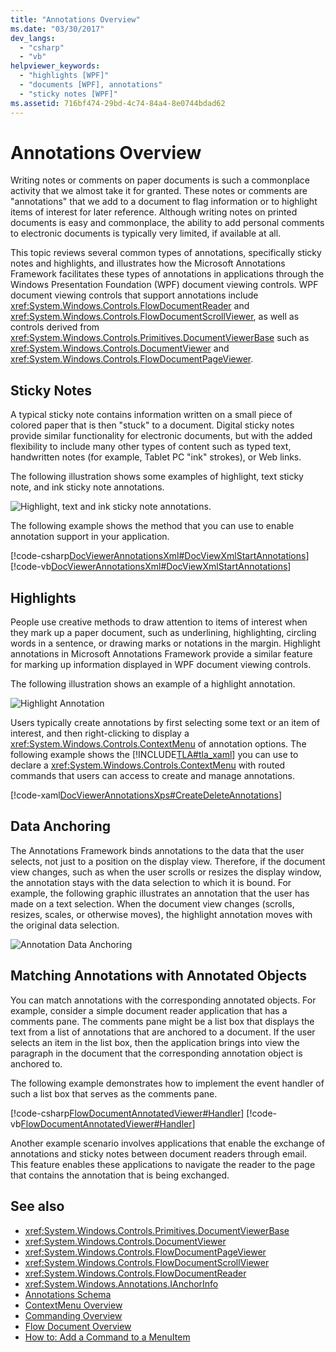 ```yaml
---
title: "Annotations Overview"
ms.date: "03/30/2017"
dev_langs: 
  - "csharp"
  - "vb"
helpviewer_keywords: 
  - "highlights [WPF]"
  - "documents [WPF], annotations"
  - "sticky notes [WPF]"
ms.assetid: 716bf474-29bd-4c74-84a4-8e0744bdad62
---
```

# Annotations Overview
Writing notes or comments on paper documents is such a commonplace activity that we almost take it for granted. These notes or comments are "annotations" that we add to a document to flag information or to highlight items of interest for later reference. Although writing notes on printed documents is easy and commonplace, the ability to add personal comments to electronic documents is typically very limited, if available at all.  
  
 This topic reviews several common types of annotations, specifically sticky notes and highlights, and illustrates how the Microsoft Annotations Framework facilitates these types of annotations in applications through the Windows Presentation Foundation (WPF) document viewing controls.  WPF document viewing controls that support annotations include <xref:System.Windows.Controls.FlowDocumentReader> and <xref:System.Windows.Controls.FlowDocumentScrollViewer>, as well as controls derived from <xref:System.Windows.Controls.Primitives.DocumentViewerBase> such as <xref:System.Windows.Controls.DocumentViewer> and <xref:System.Windows.Controls.FlowDocumentPageViewer>.  

<a name="caf1_type_stickynotes"></a>   
## Sticky Notes  
 A typical sticky note contains information written on a small piece of colored paper that is then "stuck" to a document. Digital sticky notes provide similar functionality for electronic documents, but with the added flexibility to include many other types of content such as typed text, handwritten notes (for example, Tablet PC "ink" strokes), or Web links.  
  
 The following illustration shows some examples of highlight, text sticky note, and ink sticky note annotations.  
  
 ![Highlight, text and ink sticky note annotations.](./media/caf-stickynote.jpg "CAF_StickyNote")  
  
 The following example shows the method that you can use to enable annotation support in your application.  
  
 [!code-csharp[DocViewerAnnotationsXml#DocViewXmlStartAnnotations](~/samples/snippets/csharp/VS_Snippets_Wpf/DocViewerAnnotationsXml/CSharp/Window1.xaml.cs#docviewxmlstartannotations)]
 [!code-vb[DocViewerAnnotationsXml#DocViewXmlStartAnnotations](~/samples/snippets/visualbasic/VS_Snippets_Wpf/DocViewerAnnotationsXml/visualbasic/window1.xaml.vb#docviewxmlstartannotations)]  
  
<a name="caf1_type_callouts"></a>   
## Highlights  
 People use creative methods to draw attention to items of interest when they mark up a paper document, such as underlining, highlighting, circling words in a sentence, or drawing marks or notations in the margin.  Highlight annotations in Microsoft Annotations Framework provide a similar feature for marking up information displayed in WPF document viewing controls.  
  
 The following illustration shows an example of a highlight annotation.  
  
 ![Highlight Annotation](./media/caf-callouts.png "CAF_Callouts")  
  
 Users typically create annotations by first selecting some text or an item of interest, and then right-clicking to display a <xref:System.Windows.Controls.ContextMenu> of annotation options.  The following example shows the [!INCLUDE[TLA#tla_xaml](../../../../includes/tlasharptla-xaml-md.md)] you can use to declare a <xref:System.Windows.Controls.ContextMenu> with routed commands that users can access to create and manage annotations.  
  
 [!code-xaml[DocViewerAnnotationsXps#CreateDeleteAnnotations](~/samples/snippets/csharp/VS_Snippets_Wpf/DocViewerAnnotationsXps/CSharp/Window1.xaml#createdeleteannotations)]  
  
<a name="caf1_framework_data_anchoring"></a>   
## Data Anchoring  
 The Annotations Framework binds annotations to the data that the user selects, not just to a position on the display view. Therefore, if the document view changes, such as when the user scrolls or resizes the display window, the annotation stays with the data selection to which it is bound. For example, the following graphic illustrates an annotation that the user has made on a text selection. When the document view changes (scrolls, resizes, scales, or otherwise moves), the highlight annotation moves with the original data selection.  
  
 ![Annotation Data Anchoring](./media/caf-dataanchoring.png "CAF_DataAnchoring")  
  
<a name="matching_annotations_with_annotated_objects"></a>   
## Matching Annotations with Annotated Objects  
 You can match annotations with the corresponding annotated objects. For example, consider a simple document reader application that has a comments pane. The comments pane might be a list box that displays the text from a list of annotations that are anchored to a document. If the user selects an item in the list box, then the application brings into view the paragraph in the document that the corresponding annotation object is anchored to.  
  
 The following example demonstrates how to implement the event handler of such a list box that serves as the comments pane.  
  
 [!code-csharp[FlowDocumentAnnotatedViewer#Handler](~/samples/snippets/csharp/VS_Snippets_Wpf/FlowDocumentAnnotatedViewer/CSharp/Window1.xaml.cs#handler)]
 [!code-vb[FlowDocumentAnnotatedViewer#Handler](~/samples/snippets/visualbasic/VS_Snippets_Wpf/FlowDocumentAnnotatedViewer/visualbasic/window1.xaml.vb#handler)]  
  
 Another example scenario involves applications that enable the exchange of annotations and sticky notes between document readers through email. This feature enables these applications to navigate the reader to the page that contains the annotation that is being exchanged.  
  
## See also

- <xref:System.Windows.Controls.Primitives.DocumentViewerBase>
- <xref:System.Windows.Controls.DocumentViewer>
- <xref:System.Windows.Controls.FlowDocumentPageViewer>
- <xref:System.Windows.Controls.FlowDocumentScrollViewer>
- <xref:System.Windows.Controls.FlowDocumentReader>
- <xref:System.Windows.Annotations.IAnchorInfo>
- [Annotations Schema](annotations-schema.md)
- [ContextMenu Overview](../controls/contextmenu-overview.md)
- [Commanding Overview](commanding-overview.md)
- [Flow Document Overview](flow-document-overview.md)
- [How to: Add a Command to a MenuItem](https://docs.microsoft.com/previous-versions/dotnet/netframework-3.5/ms741839(v=vs.90))
